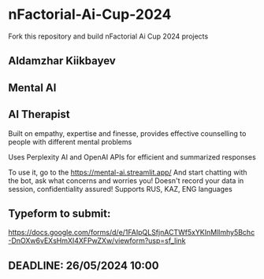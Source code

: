 # nFactorial-Ai-Cup-2024
Fork this repository and build nFactorial Ai Cup 2024 projects 

## Aldamzhar Kiikbayev

## Mental AI

## AI Therapist
Built on empathy, expertise and finesse, provides effective counselling to people with different mental problems

Uses Perplexity AI and OpenAI APIs for efficient and summarized responses

To use it, go to the https://mental-ai.streamlit.app/ 
And start chatting with the bot, ask what concerns and worries you! 
Doesn't record your data in session, confidentiality assured!
Supports RUS, KAZ, ENG languages

## Typeform to submit:
https://docs.google.com/forms/d/e/1FAIpQLSfjnACTWf5xYKInMllmhy5Bchc-DnOXw6vEXsHmXI4XFPwZXw/viewform?usp=sf_link

## DEADLINE: 26/05/2024 10:00
